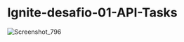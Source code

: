 # Ignite-desafio-01-API-Tasks
![Screenshot_796](https://github.com/carloseduardob94/Ignite-desafio-01-API-Tasks/assets/72894980/6df35030-daa7-4105-9f69-893d116ba863)
